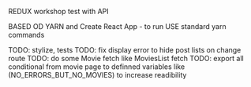 REDUX workshop test with API

BASED OD YARN and Create React App - to run USE standard yarn commands

TODO: stylize, tests
TODO: fix display error to hide post lists on change route 
TODO: do some Movie fetch like MoviesList fetch 
TODO: export all conditional from movie page to definned variables like (NO_ERRORS_BUT_NO_MOVIES) 
to increase readibility
